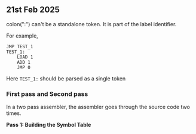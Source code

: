 21st Feb 2025
---
colon(":") can't be a standalone token. It is part of the label identifier.

For example, 
```
JMP TEST_1
TEST_1:
    LOAD 1
    ADD 1
    JMP 0
```
Here `TEST_1:` should be parsed as a single token

### First pass and Second pass
In a two pass assembler, the assembler goes through the source code two times.

**Pass 1: Building the Symbol Table**

